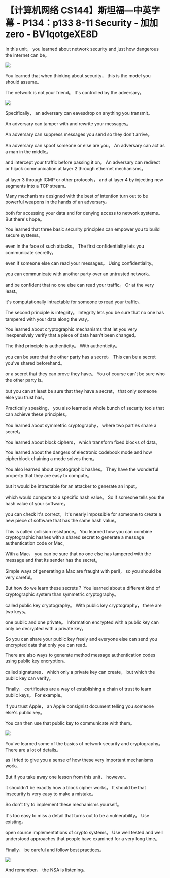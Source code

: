 # 【计算机网络 CS144】斯坦福—中英字幕 - P134：p133 8-11 Security - 加加zero - BV1qotgeXE8D

 In this unit， you learned about network security and just how dangerous the internet can be。



![](img/f399b4017d8533fdf29bab1e0dd15409_1.png)

 You learned that when thinking about security， this is the model you should assume。

 The network is not your friend。 It's controlled by the adversary。



![](img/f399b4017d8533fdf29bab1e0dd15409_3.png)

 Specifically， an adversary can eavesdrop on anything you transmit。

 An adversary can tamper with and rewrite your messages。

 An adversary can suppress messages you send so they don't arrive。

 An adversary can spoof someone or else are you。 An adversary can act as a man in the middle。

 and intercept your traffic before passing it on。 An adversary can redirect or hijack communication at layer 2 through ethernet mechanisms。

 at layer 3 through ICMP or other protocols， and at layer 4 by injecting new segments into a TCP stream。

 Many mechanisms designed with the best of intention turn out to be powerful weapons in the hands of an adversary。

 both for accessing your data and for denying access to network systems。 But there's hope。

 You learned that three basic security principles can empower you to build secure systems。

 even in the face of such attacks。 The first confidentiality lets you communicate secretly。

 even if someone else can read your messages。 Using confidentiality。

 you can communicate with another party over an untrusted network。

 and be confident that no one else can read your traffic。 Or at the very least。

 it's computationally intractable for someone to read your traffic。

 The second principle is integrity。 Integrity lets you be sure that no one has tampered with your data along the way。

 You learned about cryptographic mechanisms that let you very inexpensively verify that a piece of data hasn't been changed。

 The third principle is authenticity。 With authenticity。

 you can be sure that the other party has a secret。 This can be a secret you've shared beforehand。

 or a secret that they can prove they have。 You of course can't be sure who the other party is。

 but you can at least be sure that they have a secret， that only someone else you trust has。

 Practically speaking， you also learned a whole bunch of security tools that can achieve these principles。

 You learned about symmetric cryptography， where two parties share a secret。

 You learned about block ciphers， which transform fixed blocks of data。

 You learned about the dangers of electronic codebook mode and how cipherblock chaining a mode solves them。

 You also learned about cryptographic hashes。 They have the wonderful property that they are easy to compute。

 but it would be intractable for an attacker to generate an input。

 which would compute to a specific hash value。 So if someone tells you the hash value of your software。

 you can check it's correct。 It's nearly impossible for someone to create a new piece of software that has the same hash value。

 This is called collision resistance。 You learned how you can combine cryptographic hashes with a shared secret to generate a message authentication code or Mac。

 With a Mac， you can be sure that no one else has tampered with the message and that its sender has the secret。

 Simple ways of generating a Mac are fraught with peril， so you should be very careful。

 But how do we learn these secrets？ You learned about a different kind of cryptographic system than symmetric cryptography。

 called public key cryptography。 With public key cryptography， there are two keys。

 one public and one private。 Information encrypted with a public key can only be decrypted with a private key。

 So you can share your public key freely and everyone else can send you encrypted data that only you can read。

 There are also ways to generate method message authentication codes using public key encryption。

 called signatures， which only a private key can create， but which the public key can verify。

 Finally， certificates are a way of establishing a chain of trust to learn public keys。 For example。

 if you trust Apple， an Apple consignist document telling you someone else's public key。

 You can then use that public key to communicate with them。



![](img/f399b4017d8533fdf29bab1e0dd15409_5.png)

 You've learned some of the basics of network security and cryptography。 There are a lot of details。

 as I tried to give you a sense of how these very important mechanisms work。

 But if you take away one lesson from this unit， however。

 it shouldn't be exactly how a block cipher works。 It should be that insecurity is very easy to make a mistake。

 So don't try to implement these mechanisms yourself。

 It's too easy to miss a detail that turns out to be a vulnerability。 Use existing。

 open source implementations of crypto systems。 Use well tested and well understood approaches that people have examined for a very long time。

 Finally， be careful and follow best practices。

![](img/f399b4017d8533fdf29bab1e0dd15409_7.png)

 And remember， the NSA is listening。